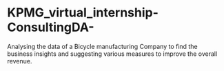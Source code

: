 # KPMG_virtual_internship-ConsultingDA-
Analysing the data of a Bicycle manufacturing Company to find the business insights and suggesting various measures to improve the overall revenue.
